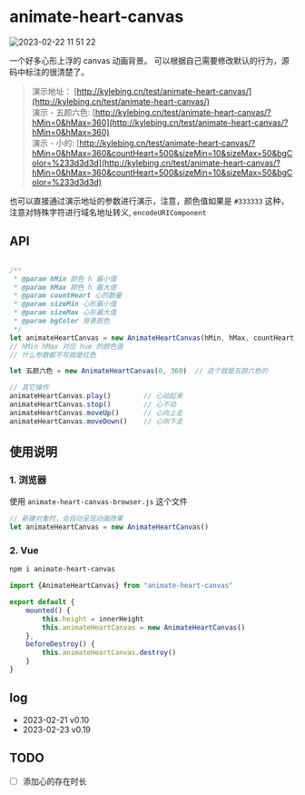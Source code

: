 # animate-heart-canvas

![2023-02-22 11 51 22](https://user-images.githubusercontent.com/12215982/220519714-8a13833e-b025-45b6-9015-2b9d99618576.png)

一个好多心形上浮的 canvas 动画背景。
可以根据自己需要修改默认的行为，源码中标注的很清楚了。

> 演示地址： [http://kylebing.cn/test/animate-heart-canvas/](http://kylebing.cn/test/animate-heart-canvas/)  
> 演示 - 五颜六色: [http://kylebing.cn/test/animate-heart-canvas/?hMin=0&hMax=360](http://kylebing.cn/test/animate-heart-canvas/?hMin=0&hMax=360)  
> 演示 - 小的: [http://kylebing.cn/test/animate-heart-canvas/?hMin=0&hMax=360&countHeart=500&sizeMin=10&sizeMax=50&bgColor=%233d3d3d](http://kylebing.cn/test/animate-heart-canvas/?hMin=0&hMax=360&countHeart=500&sizeMin=10&sizeMax=50&bgColor=%233d3d3d)


也可以直接通过演示地址的参数进行演示，注意，颜色值如果是 `#333333` 这种，注意对特殊字符进行域名地址转义, `encodeURIComponent`


## API

```js

/**
 * @param hMin 颜色 h 最小值
 * @param hMax 颜色 h 最大值
 * @param countHeart 心的数量
 * @param sizeMin 心形最小值
 * @param sizeMax 心形最大值
 * @param bgColor 背景颜色
 */
let animateHeartCanvas = new AnimateHeartCanvas(hMin, hMax, countHeart, sizeMin, sizeMax, bgColor)
// hMin hMax 对应 hue 的颜色值
// 什么参数都不写就是红色

let 五颜六色 = new AnimateHeartCanvas(0, 360)  // 这个就是五颜六色的

// 其它操作
animateHeartCanvas.play()        // 心动起来
animateHeartCanvas.stop()        // 心不动
animateHeartCanvas.moveUp()      // 心向上走
animateHeartCanvas.moveDown()    // 心向下走
```


## 使用说明

### 1. 浏览器
使用 `animate-heart-canvas-browser.js` 这个文件
```js
// 新建对象时，会自动呈现动画效果
let animateHeartCanvas = new AnimateHeartCanvas()

```

### 2. Vue

```bash
npm i animate-heart-canvas
```

```js
import {AnimateHeartCanvas} from "animate-heart-canvas"

export default {
    mounted() {
        this.height = innerHeight
        this.animateHeartCanvas = new AnimateHeartCanvas()
    },
    beforeDestroy() {
        this.animateHeartCanvas.destroy()
    }
}
```

## log
- 2023-02-21 v0.10
- 2023-02-23 v0.19


## TODO
- [ ] 添加心的存在时长
